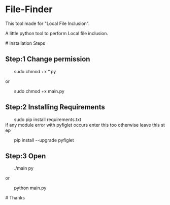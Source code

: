 # File-Finder

This tool made for "Local File Inclusion".

A little python tool to perform Local file inclusion.
  

 # Installation Steps 
  
 ## Step:1 Change permission 
  
  
        sudo chmod +x *.py 
  
 or 
  
        sudo chmod +x main.py 
  
 ## Step:2 Installing Requirements 
  
  
        sudo pip install requirements.txt 
         
 if any module error with pyfiglet occurs enter this too otherwise leave this step 
  
        pip install --upgrade pyfiglet 
  
 ## Step:3 Open 
  
  
        ./main py  
  
 or 
  
        python main.py 
  
  
 # Thanks 
